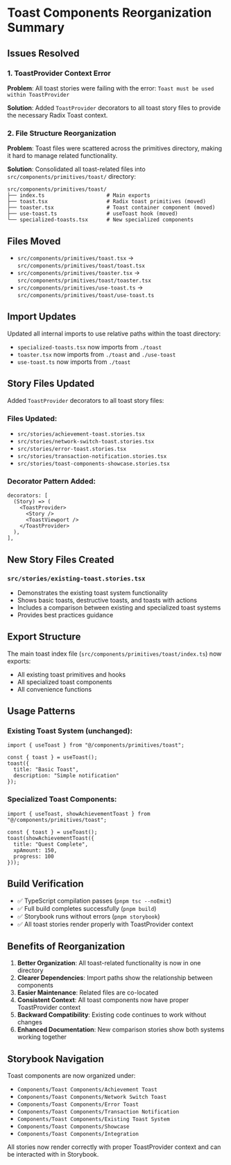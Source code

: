 # Toast Components Reorganization Summary

## Issues Resolved

### 1. ToastProvider Context Error
**Problem**: All toast stories were failing with the error: `Toast must be used within ToastProvider`

**Solution**: Added `ToastProvider` decorators to all toast story files to provide the necessary Radix Toast context.

### 2. File Structure Reorganization
**Problem**: Toast files were scattered across the primitives directory, making it hard to manage related functionality.

**Solution**: Consolidated all toast-related files into `src/components/primitives/toast/` directory:

```
src/components/primitives/toast/
├── index.ts                    # Main exports
├── toast.tsx                   # Radix toast primitives (moved)
├── toaster.tsx                 # Toast container component (moved)
├── use-toast.ts                # useToast hook (moved)
└── specialized-toasts.tsx      # New specialized components
```

## Files Moved
- `src/components/primitives/toast.tsx` → `src/components/primitives/toast/toast.tsx`
- `src/components/primitives/toaster.tsx` → `src/components/primitives/toast/toaster.tsx`
- `src/components/primitives/use-toast.ts` → `src/components/primitives/toast/use-toast.ts`

## Import Updates
Updated all internal imports to use relative paths within the toast directory:
- `specialized-toasts.tsx` now imports from `./toast`
- `toaster.tsx` now imports from `./toast` and `./use-toast`
- `use-toast.ts` now imports from `./toast`

## Story Files Updated
Added `ToastProvider` decorators to all toast story files:

### Files Updated:
- `src/stories/achievement-toast.stories.tsx`
- `src/stories/network-switch-toast.stories.tsx`
- `src/stories/error-toast.stories.tsx`
- `src/stories/transaction-notification.stories.tsx`
- `src/stories/toast-components-showcase.stories.tsx`

### Decorator Pattern Added:
```tsx
decorators: [
  (Story) => (
    <ToastProvider>
      <Story />
      <ToastViewport />
    </ToastProvider>
  ),
],
```

## New Story Files Created

### `src/stories/existing-toast.stories.tsx`
- Demonstrates the existing toast system functionality
- Shows basic toasts, destructive toasts, and toasts with actions
- Includes a comparison between existing and specialized toast systems
- Provides best practices guidance

## Export Structure
The main toast index file (`src/components/primitives/toast/index.ts`) now exports:
- All existing toast primitives and hooks
- All specialized toast components
- All convenience functions

## Usage Patterns

### Existing Toast System (unchanged):
```tsx
import { useToast } from "@/components/primitives/toast";

const { toast } = useToast();
toast({
  title: "Basic Toast",
  description: "Simple notification"
});
```

### Specialized Toast Components:
```tsx
import { useToast, showAchievementToast } from "@/components/primitives/toast";

const { toast } = useToast();
toast(showAchievementToast({
  title: "Quest Complete",
  xpAmount: 150,
  progress: 100
}));
```

## Build Verification
- ✅ TypeScript compilation passes (`pnpm tsc --noEmit`)
- ✅ Full build completes successfully (`pnpm build`)
- ✅ Storybook runs without errors (`pnpm storybook`)
- ✅ All toast stories render properly with ToastProvider context

## Benefits of Reorganization
1. **Better Organization**: All toast-related functionality is now in one directory
2. **Clearer Dependencies**: Import paths show the relationship between components
3. **Easier Maintenance**: Related files are co-located
4. **Consistent Context**: All toast components now have proper ToastProvider context
5. **Backward Compatibility**: Existing code continues to work without changes
6. **Enhanced Documentation**: New comparison stories show both systems working together

## Storybook Navigation
Toast components are now organized under:
- `Components/Toast Components/Achievement Toast`
- `Components/Toast Components/Network Switch Toast`
- `Components/Toast Components/Error Toast`
- `Components/Toast Components/Transaction Notification`
- `Components/Toast Components/Existing Toast System`
- `Components/Toast Components/Showcase`
- `Components/Toast Components/Integration`

All stories now render correctly with proper ToastProvider context and can be interacted with in Storybook.
